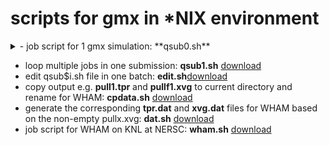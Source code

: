 # scripts for gmx in \*NIX environment
<details>
<summary> - job script for 1 gmx simulation: **qsub0.sh**</summary> [download](https://er1czz.github.io/gmx/job.q)
#!/bin/bash
#SBATCH -N 1
#SBATCH -C knl
#SBATCH -q debug
#SBATCH -t 00:30:00
#SBATCH -J fK_NPD

#OpenMP settings:
export OMP_NUM_THREADS=64
export OMP_PLACES=threads
export OMP_PROC_BIND=spread

module load gromacs/2018.4.knl
cd 100
gmx_sp grompp -f pull.mdp -c conf.gro -p topol.top -o pull1.tpr
srun -n 1 -c 64  mdrun_mpi_sp -s pull1.tpr -o pull1.trr -c pull1.gro -g md1.log -pf pullf1.xvg -px pullx1.xvg
cd ..
</details>
  
- loop multiple jobs in one submission: **qsub1.sh** [download](https://er1czz.github.io/gmx/qsub1.sh)
- edit qsub$i.sh file in one batch: **edit.sh**[download](https://er1czz.github.io/gmx/edit.sh)
- copy output e.g. **pull1.tpr** and **pullf1.xvg** to current directory and rename for WHAM: **cpdata.sh** [download](https://er1czz.github.io/gmx/cpdata.sh)
- generate the corresponding **tpr.dat** and **xvg.dat** files for WHAM based on the non-empty pullx.xvg: **dat.sh** [download](https://er1czz.github.io/gmx/dat.sh)
- job script for WHAM on KNL at NERSC: **wham.sh** [download](https://er1czz.github.io/gmx/wham.sh)
